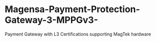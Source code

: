 # Magensa-Payment-Protection-Gateway-3-MPPGv3-
Payment Gateway with L3 Certifications supporting MagTek hardware
